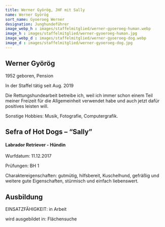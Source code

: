 ```yaml
---
title: Werner Györög, JHF mit Sally
name: Werner Györög
sort_name: Gyoeroeg Werner
designation: Junghundeführer
image_webp_h : images/staffelmitglied/werner-gyoeroeg-human.webp
image_h : images/staffelmitglied/werner-gyoeroeg-human.jpg
image_webp_d : images/staffelmitglied/werner-gyoeroeg-dog.webp
image_d : images/staffelmitglied/werner-gyoeroeg-dog.jpg
---
```

## Werner Györög
1952 geboren, Pension

In der Staffel tätig seit Aug. 2019

Die Rettungshundearbeit betreibe ich, weil ich immer schon einem Teil meiner Freizeit für die Allgemeinheit verwendet habe und auch jetzt dafür positives leisten will.

Sonstige Hobbies: Musik, Fotografie, Computergrafik.

## Sefra of Hot Dogs – “Sally”
#### Labrador Retriever - Hündin
Wurfdatum: 11.12.2017

Prüfungen: BH 1

Charaktereigenschaften: gutmütig, hilfsbereit, Kuschelhund, gefräßig und weitere gute Eigenschaften, stürmisch und einfach liebenswert.

## Ausbildung
EINSATZFÄHIGKEIT: in Arbeit

wird ausgebildet in: Flächensuche
